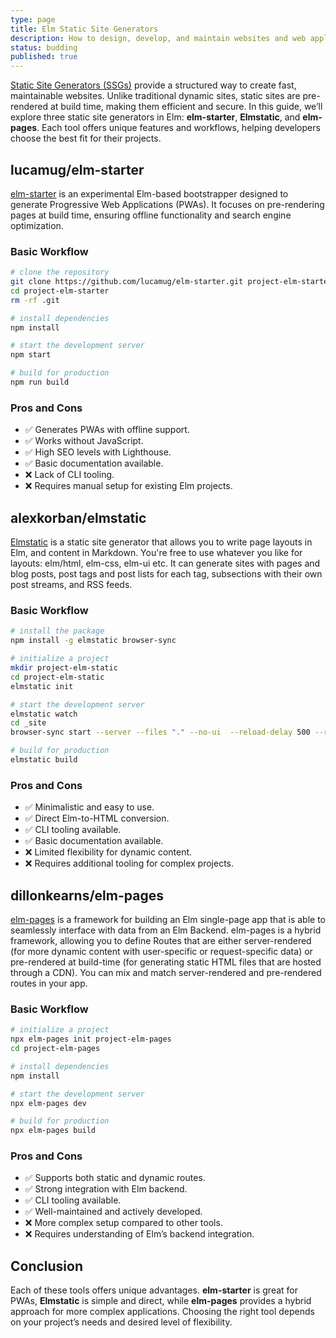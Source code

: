 ```yaml
---
type: page
title: Elm Static Site Generators
description: How to design, develop, and maintain websites and web applications with static site generators in Elm
status: budding
published: true
---
```


[Static Site Generators (SSGs)](https://jamstack.org/generators) provide a structured way to create fast, maintainable websites. Unlike traditional dynamic sites, static sites are pre-rendered at build time, making them efficient and secure. In this guide, we’ll explore three static site generators in Elm: **elm-starter**, **Elmstatic**, and **elm-pages**. Each tool offers unique features and workflows, helping developers choose the best fit for their projects.

## lucamug/elm-starter

[elm-starter](https://github.com/lucamug/elm-starter) is an experimental Elm-based bootstrapper designed to generate Progressive Web Applications (PWAs). It focuses on pre-rendering pages at build time, ensuring offline functionality and search engine optimization.

### Basic Workflow

```sh
# clone the repository
git clone https://github.com/lucamug/elm-starter.git project-elm-starter
cd project-elm-starter
rm -rf .git

# install dependencies
npm install

# start the development server
npm start

# build for production
npm run build
```

### Pros and Cons

- ✅ Generates PWAs with offline support.
- ✅ Works without JavaScript.
- ✅ High SEO levels with Lighthouse.
- ✅ Basic documentation available.
- ❌ Lack of CLI tooling.
- ❌ Requires manual setup for existing Elm projects.

## alexkorban/elmstatic

[Elmstatic](https://korban.net/elm/elmstatic) is a static site generator that allows you to write page layouts in Elm, and content in Markdown. You're free to use whatever you like for layouts: elm/html, elm-css, elm-ui etc. It can generate sites with pages and blog posts, post tags and post lists for each tag, subsections with their own post streams, and RSS feeds.

### Basic Workflow

```sh
# install the package
npm install -g elmstatic browser-sync

# initialize a project
mkdir project-elm-static
cd project-elm-static
elmstatic init

# start the development server
elmstatic watch
cd _site
browser-sync start --server --files "." --no-ui  --reload-delay 500 --reload-debounce 500

# build for production
elmstatic build
```

### Pros and Cons

- ✅ Minimalistic and easy to use.
- ✅ Direct Elm-to-HTML conversion.
- ✅ CLI tooling available.
- ✅ Basic documentation available.
- ❌ Limited flexibility for dynamic content.
- ❌ Requires additional tooling for complex projects.

## dillonkearns/elm-pages

[elm-pages](https://elm-pages.com) is a framework for building an Elm single-page app that is able to seamlessly interface with data from an Elm Backend. elm-pages is a hybrid framework, allowing you to define Routes that are either server-rendered (for more dynamic content with user-specific or request-specific data) or pre-rendered at build-time (for generating static HTML files that are hosted through a CDN). You can mix and match server-rendered and pre-rendered routes in your app.

### Basic Workflow

```sh
# initialize a project
npx elm-pages init project-elm-pages
cd project-elm-pages

# install dependencies
npm install

# start the development server
npx elm-pages dev

# build for production
npx elm-pages build
```

### Pros and Cons

- ✅ Supports both static and dynamic routes.
- ✅ Strong integration with Elm backend.
- ✅ CLI tooling available.
- ✅ Well-maintained and actively developed.
- ❌ More complex setup compared to other tools.
- ❌ Requires understanding of Elm’s backend integration.

## Conclusion

Each of these tools offers unique advantages. **elm-starter** is great for PWAs, **Elmstatic** is simple and direct, while **elm-pages** provides a hybrid approach for more complex applications. Choosing the right tool depends on your project’s needs and desired level of flexibility.
